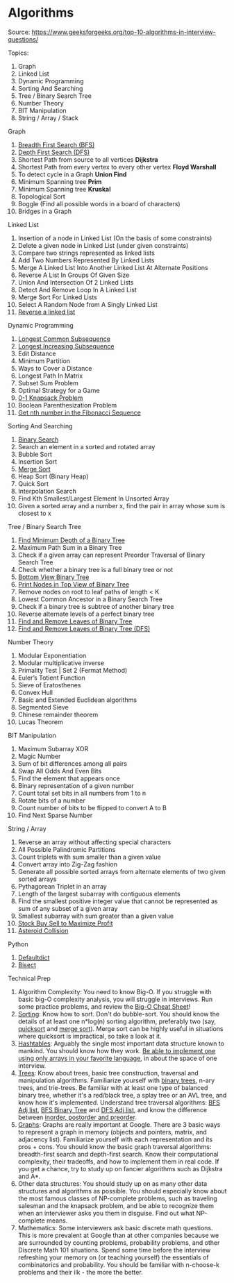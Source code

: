 # Algorithms

Source: https://www.geeksforgeeks.org/top-10-algorithms-in-interview-questions/

Topics:

1. Graph
2. Linked List
3. Dynamic Programming
4. Sorting And Searching
5. Tree / Binary Search Tree
6. Number Theory
7. BIT Manipulation
8. String / Array / Stack

Graph

1. [Breadth First Search (BFS)](graph.ipynb)
2. [Depth First Search (DFS)](graph.ipynb)
3. Shortest Path from source to all vertices **Dijkstra**
4. Shortest Path from every vertex to every other vertex **Floyd Warshall**
5. To detect cycle in a Graph **Union Find**
6. Minimum Spanning tree **Prim**
7. Minimum Spanning tree **Kruskal**
8. Topological Sort
9. Boggle (Find all possible words in a board of characters)
10. Bridges in a Graph



Linked List

1. Insertion of a node in Linked List (On the basis of some constraints)
2. Delete a given node in Linked List (under given constraints)
3. Compare two strings represented as linked lists
4. Add Two Numbers Represented By Linked Lists
5. Merge A Linked List Into Another Linked List At Alternate Positions
6. Reverse A List In Groups Of Given Size
7. Union And Intersection Of 2 Linked Lists
8. Detect And Remove Loop In A Linked List
9. Merge Sort For Linked Lists
10. Select A Random Node from A Singly Linked List
11. [Reverse a linked list](linked_list.ipynb) 

Dynamic Programming

1. [Longest Common Subsequence](dynamic_programming.ipynb)
2. [Longest Increasing Subsequence](dynamic_programming.ipynb)
3. Edit Distance
4. Minimum Partition
5. Ways to Cover a Distance
6. Longest Path In Matrix
7. Subset Sum Problem
8. Optimal Strategy for a Game
9. [0-1 Knapsack Problem](dynamic_programming.ipynb)
10. Boolean Parenthesization Problem
11. [Get nth number in the Fibonacci Sequence](dynamic_programming.ipynb)

Sorting And Searching

1. [Binary Search](sorting_and_searching.ipynb)
2. Search an element in a sorted and rotated array
3. Bubble Sort
4. Insertion Sort
5. [Merge Sort](sorting_and_searching.ipynb)
6. Heap Sort (Binary Heap)
7. Quick Sort
8. Interpolation Search
9. Find Kth Smallest/Largest Element In Unsorted Array
10. Given a sorted array and a number x, find the pair in array whose sum is closest to x

Tree / Binary Search Tree

1. [Find Minimum Depth of a Binary Tree](tree.ipynb)
2. Maximum Path Sum in a Binary Tree
3. Check if a given array can represent Preorder Traversal of Binary Search Tree
4. Check whether a binary tree is a full binary tree or not
5. [Bottom View Binary Tree](tree.ipynb)
6. [Print Nodes in Top View of Binary Tree](tree.ipynb)
7. Remove nodes on root to leaf paths of length < K
8. Lowest Common Ancestor in a Binary Search Tree
9. Check if a binary tree is subtree of another binary tree
10. Reverse alternate levels of a perfect binary tree
11. [Find and Remove Leaves of Binary Tree](tree.ipynb)
12. [Find and Remove Leaves of Binary Tree (DFS)](graph.ipynb)

Number Theory

1. Modular Exponentiation
2. Modular multiplicative inverse
3. Primality Test | Set 2 (Fermat Method)
4. Euler’s Totient Function
5. Sieve of Eratosthenes
6. Convex Hull
7. Basic and Extended Euclidean algorithms
8. Segmented Sieve
9. Chinese remainder theorem
10. Lucas Theorem

BIT Manipulation

1. Maximum Subarray XOR
2. Magic Number
3. Sum of bit differences among all pairs
4. Swap All Odds And Even Bits
5. Find the element that appears once
6. Binary representation of a given number
7. Count total set bits in all numbers from 1 to n
8. Rotate bits of a number
9. Count number of bits to be flipped to convert A to B
10. Find Next Sparse Number



String / Array

1. Reverse an array without affecting special characters
2. All Possible Palindromic Partitions
3. Count triplets with sum smaller than a given value
4. Convert array into Zig-Zag fashion
5. Generate all possible sorted arrays from alternate elements of two given sorted arrays
6. Pythagorean Triplet in an array
7. Length of the largest subarray with contiguous elements
8. Find the smallest positive integer value that cannot be represented as sum of any subset of a given array
9. Smallest subarray with sum greater than a given value
10. [Stock Buy Sell to Maximize Profit](sorting_and_searching.ipynb)
11. [Asteroid Collision](string_array.ipynb)

Python

1. [Defaultdict](python.ipynb)
2. [Bisect](python.ipynb)


Technical Prep

1. Algorithm Complexity: You need to know Big-O. If you struggle with basic big-O complexity analysis, you will struggle in interviews. Run some practice problems, and review the [Big-O Cheat Sheet](https://www.bigocheatsheet.com)!
2. [Sorting](sorting_and_searching.ipynb): Know how to sort. Don't do bubble-sort. You should know the details of at least one n*log(n) sorting algorithm, preferably two (say, [quicksort](sorting_and_searching.ipynb) and [merge sort](sorting_and_searching.ipynb)). Merge sort can be highly useful in situations where quicksort is impractical, so take a look at it.
3. [Hashtables](hashmap.ipynb): Arguably the single most important data structure known to mankind. You should know how they work. [Be able to implement one using only arrays in your favorite language](hashmap.ipynb), in about the space of one interview.
4. [Trees](tree.ipynb): Know about trees, basic tree construction, traversal and manipulation algorithms. Familiarize yourself with [binary trees](tree.ipynb), n-ary trees, and trie-trees. Be familiar with at least one type of balanced binary tree, whether it's a red/black tree, a splay tree or an AVL tree, and know how it's implemented. Understand tree traversal algorithms: [BFS Adj list](graph.ipynb), [BFS Binary Tree](tree.ipynb) and [DFS Adj list](graph.ipynb), and know the difference between [inorder, postorder and preorder](tree.ipynb).
5. [Graphs](graph.ipynb): Graphs are really important at Google. There are 3 basic ways to represent a graph in memory (objects and pointers, matrix, and adjacency list). Familiarize yourself with each representation and its pros + cons. You should know the basic graph traversal algorithms: breadth-first search and depth-first search. Know their computational complexity, their tradeoffs, and how to implement them in real code. If you get a chance, try to study up on fancier algorithms such as Dijkstra and A*.
6. Other data structures: You should study up on as many other data structures and algorithms as possible. You should especially know about the most famous classes of NP-complete problems, such as traveling salesman and the knapsack problem, and be able to recognize them when an interviewer asks you them in disguise. Find out what NP-complete means.
7. Mathematics: Some interviewers ask basic discrete math questions. This is more prevalent at Google than at other companies because we are surrounded by counting problems, probability problems, and other Discrete Math 101 situations. Spend some time before the interview refreshing your memory on (or teaching yourself) the essentials of combinatorics and probability. You should be familiar with n-choose-k problems and their ilk - the more the better.

